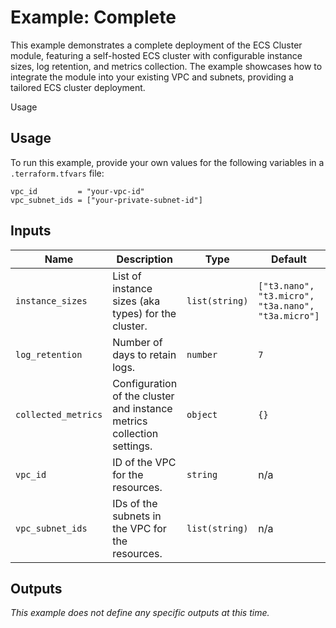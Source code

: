 # Example: Complete

This example demonstrates a complete deployment of the ECS Cluster module,
featuring a self-hosted ECS cluster with configurable instance sizes, log
retention, and metrics collection. The example showcases how to integrate the
module into your existing VPC and subnets, providing a tailored ECS cluster
deployment.

Usage

## Usage

To run this example, provide your own values for the following variables in a
`.terraform.tfvars` file:

```hcl
vpc_id         = "your-vpc-id"
vpc_subnet_ids = ["your-private-subnet-id"]
```

## Inputs


| Name                | Description                                                            | Type           | Default                                            | Required |
|---------------------|------------------------------------------------------------------------|----------------|----------------------------------------------------|:--------:|
| `instance_sizes`    | List of instance sizes (aka types) for the cluster.                    | `list(string)` | `["t3.nano", "t3.micro", "t3a.nano", "t3a.micro"]` |    no    |
| `log_retention`     | Number of days to retain logs.                                         | `number`       | `7`                                                |    no    |
| `collected_metrics` | Configuration of the cluster and instance metrics collection settings. | `object`       | `{}`                                               |    no    |
| `vpc_id`            | ID of the VPC for the resources.                                       | `string`       | n/a                                                |   yes    |
| `vpc_subnet_ids`    | IDs of the subnets in the VPC for the resources.                       | `list(string)` | n/a                                                |   yes    |

## Outputs

_This example does not define any specific outputs at this time._

